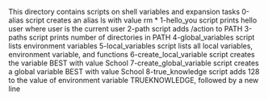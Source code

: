 This directory contains scripts on shell variables and expansion tasks
0-alias script creates an alias ls with value rm *
1-hello_you script prints hello user where user is the current user
2-path script adds /action to PATH
3-paths script prints number of directories in PATH
4-global_variables script lists environment variables
5-local_variables script lists all local variables, environment variable, and functions
6-create_local_variable script creates the variable BEST with value School
7-create_global_variable script creates a global variable BEST with value School
8-true_knowledge script adds 128 to the value of environment variable TRUEKNOWLEDGE, followed by a new line
